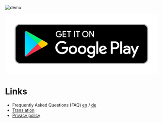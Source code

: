 

![demo](demoxl.png)

[![Get it on Google Play](google-play-badge.png)](https://play.google.com/store/apps/details?id=com.firebirdberlin.nightdream)

# Links
 * Frequently Asked Questions (FAQ) [en](faq/faq_en.md) / [de](faq/faq_de.md) 
 * [Translation](translation.md)
 * [Privacy policy](privacy.md)
